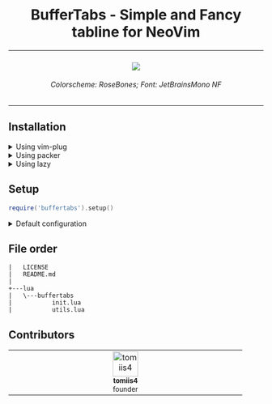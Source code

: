 <h1 align="center"> BufferTabs - Simple and Fancy tabline for NeoVim </h1>


<hr>

<h3 align="center"> <img src='https://media.discordapp.net/attachments/772927831441014847/1127980296537657456/image.png?width=881&height=495'> </h3>
<h6 align="center"> Colorscheme: RoseBones; Font: JetBrainsMono NF </h6>

<hr>


## Installation

<details>
<summary> Using vim-plug </summary>

```vim
Plug 'tomiis4/BufferTabs.nvim'
```

</details>

<details>
<summary> Using packer </summary>

```lua
use 'tomiis4/BufferTabs.nvim'
```

</details>

<details>
<summary> Using lazy </summary>

```lua
{
    'tomiis4/BufferTabs.nvim',
    lazy = false,
    config = function()
        require('buffertabs').setup({
            -- config
        })
    end
},
```

</details>


## Setup

```lua
require('buffertabs').setup()
```

<details>
<summary> Default configuration </summary>

```lua
require('buffertabs').setup({
    ---@type 'none'|'single'|'double'|'rounded'|'solid'|'shadow'|table
    border = 'rounded',

    ---@type boolean
    icons = true,

    ---@type string
    hl_group = 'Keyword',

    ---@type string
    hl_group_inactive = 'Comment',

    ---@type table<string>
    exclude = { 'NvimTree', 'help', 'dashboard', 'lir', 'alpha' }
})
```

</details>


## File order
```
|   LICENSE
|   README.md
|
+---lua
|   \---buffertabs
|           init.lua
|           utils.lua
```


## Contributors

<table>
    <tbody>
        <tr>
            <td align="center" valign="top" width="14.28%">
                <a href="https://github.com/tomiis4">
                <img src="https://avatars.githubusercontent.com/u/87276646?v=4" width="50px;" alt="tomiis4"/><br />
                <sub><b> tomiis4 </b></sub><br />
                <sup> founder </sup>
                </a><br/>
            </td>
        </tr>
    </tbody>
</table>
